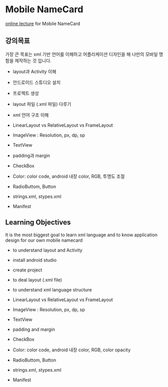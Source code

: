 # Mobile NameCard

[online lecture](https://www.youtube.com/watch?v=9c-718mXVI8&t=) for Mobile NameCard



## 강의목표

가장 큰 목표는 xml 기반 언어를 이해하고 어플리케이션 디자인을 해 나만의 모바일 명함을 제작하는 것 입니다.


- layout과 Activity 이해

- 안드로이드 스튜디오 설치

- 프로젝트 생성

- layout 파일 (.xml 파일) 다루기

- xml 언어 구조 이해

- LinearLayout vs RelativeLayout vs FrameLayout

- ImageView : Resolution, px, dp, sp

- TextView

- padding과 margin

- CheckBox

- Color: color code, android 내장 color, RGB, 투명도 조절

- RadioButtom, Button

- strings.xml, stypes.xml

- Manifest


## Learning Objectives

It is the most biggest goal to learn xml language and to know application design for our own mobile namecard

- to understand layout and Activity

- install android studio

- create project

- to deal layout (.xml file)

- to understand xml language structure

- LinearLayout vs RelativeLayout vs FrameLayout

- ImageView : Resolution, px, dp, sp

- TextView

- padding and margin

- CheckBox

- Color: color code, android 내장 color, RGB, color opacity

- RadioButtom, Button

- strings.xml, stypes.xml

- Manifest